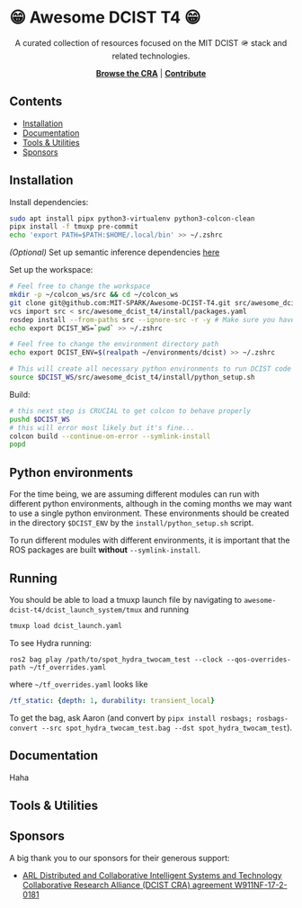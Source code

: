 # 😁 Awesome DCIST T4 😁

<div align="center">
  A curated collection of resources focused on the MIT DCIST 🪖 stack and related technologies.

  [**Browse the CRA**](https://arl.devcom.army.mil/cras/dcist-cra/) | [**Contribute**](CONTRIBUTING.md)
</div>


## Contents

- [Installation](#installation)
- [Documentation](#documentation)
- [Tools & Utilities](#tools-utilities)
- [Sponsors](#sponsors)


## Installation

Install dependencies:
```bash
sudo apt install pipx python3-virtualenv python3-colcon-clean
pipx install -f tmuxp pre-commit
echo 'export PATH=$PATH:$HOME/.local/bin' >> ~/.zshrc
```

*(Optional)* Set up semantic inference dependencies [here](https://github.com/MIT-SPARK/semantic_inference/blob/ros2/docs/closed_set.md#getting-dependencies)

Set up the workspace:
```bash
# Feel free to change the workspace
mkdir -p ~/colcon_ws/src && cd ~/colcon_ws
git clone git@github.com:MIT-SPARK/Awesome-DCIST-T4.git src/awesome_dcist_t4 --recursive
vcs import src < src/awesome_dcist_t4/install/packages.yaml
rosdep install --from-paths src --ignore-src -r -y # Make sure you have sourced ROS!!!
echo export DCIST_WS=`pwd` >> ~/.zshrc

# Feel free to change the environment directory path
echo export DCIST_ENV=$(realpath ~/environments/dcist) >> ~/.zshrc

# This will create all necessary python environments to run DCIST code
source $DCIST_WS/src/awesome_dcist_t4/install/python_setup.sh
```

Build:
```bash
# this next step is CRUCIAL to get colcon to behave properly
pushd $DCIST_WS
# this will error most likely but it's fine...
colcon build --continue-on-error --symlink-install
popd
```

## Python environments

For the time being, we are assuming different modules can run with different python environments,
although in the coming months we may want to use a single python environment.
These environments should be created in the directory `$DCIST_ENV` by the `install/python_setup.sh` script.

To run different modules with different environments, it is important that the ROS packages are built **without** `--symlink-install`.

## Running

You should be able to load a tmuxp launch file by navigating to
`awesome-dcist-t4/dcist_launch_system/tmux` and running

```bash
tmuxp load dcist_launch.yaml
```

To see Hydra running:
```
ros2 bag play /path/to/spot_hydra_twocam_test --clock --qos-overrides-path ~/tf_overrides.yaml
```
where `~/tf_overrides.yaml` looks like
```yaml
/tf_static: {depth: 1, durability: transient_local}
```
To get the bag, ask Aaron (and convert by `pipx install rosbags; rosbags-convert --src spot_hydra_twocam_test.bag --dst spot_hydra_twocam_test`).

## Documentation
Haha

## Tools & Utilities

## Sponsors

A big thank you to our sponsors for their generous support:

* [ARL Distributed and Collaborative Intelligent Systems and Technology Collaborative Research Alliance (DCIST
CRA) agreement W911NF-17-2-0181](https://arl.devcom.army.mil/cras/dcist-cra/)
